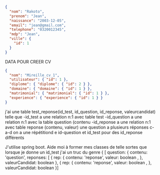 ```json
{
  "nom": "Rakoto",
  "prenom": "Jean",
  "naissance": "2003-12-05",
  "email": "jean@gmail.com",
  "telephone": "0320012345",
  "mdp": "Jean",
  "ville": {
    "id": 1
  }
}
```

DATA POUR CREER CV

```json
{
  "nom": "Mireille_cv_1",
  "utilisateur": { "id": 1 },
  "diplome": { "diplome": { "id": 2 } },
  "domaine": { "domaine": { "id": 1 } },
  "matrimonial": { "matrimonial": { "id": 1 } },
  "experience": { "experience": { "id": 1 } }
}
```

j'ai une table test_reponse(id_test, id_question, id_reponse, valeurcandidat) telle que
-id_test a une relation n:1 avec table test
-id_question a une relation n:1 avec la table question (contenu
-id_reponse a une relation n:1 avec table reponse (contenu, valeur)
une question a plusieurs réponses c-a-d on a une répétitiond e id-question et id_test pour des id_reponse différents

J'utilise spring boot. Aide moi à former mes classes de telle sortes que lorsque je donne un id_test j'ai un truc du genre
{ [
question: {
contenu: 'question',
reponses: [
{
rep: {
contenu: 'reponse',
valeur: boolean ,
},
valeurCandidat: boolean
},
{
rep: {
contenu: 'reponse',
valeur: boolean ,
},
valeurCandidat: boolean
}]
